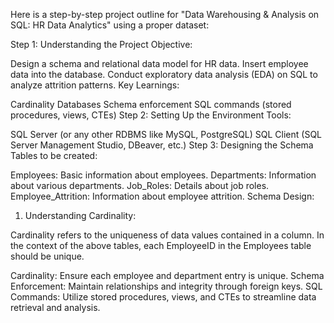 Here is a step-by-step project outline for "Data Warehousing & Analysis on SQL: HR Data Analytics" using a proper dataset:

Step 1: Understanding the Project
Objective:

Design a schema and relational data model for HR data.
Insert employee data into the database.
Conduct exploratory data analysis (EDA) on SQL to analyze attrition patterns.
Key Learnings:

Cardinality
Databases
Schema enforcement
SQL commands (stored procedures, views, CTEs)
Step 2: Setting Up the Environment
Tools:

SQL Server (or any other RDBMS like MySQL, PostgreSQL)
SQL Client (SQL Server Management Studio, DBeaver, etc.)
Step 3: Designing the Schema
Tables to be created:

Employees: Basic information about employees.
Departments: Information about various departments.
Job_Roles: Details about job roles.
Employee_Attrition: Information about employee attrition.
Schema Design:

1. Understanding Cardinality:

Cardinality refers to the uniqueness of data values contained in a column. In the context of the above tables, each EmployeeID in the Employees table should be unique.


Cardinality: Ensure each employee and department entry is unique.
Schema Enforcement: Maintain relationships and integrity through foreign keys.
SQL Commands: Utilize stored procedures, views, and CTEs to streamline data retrieval and analysis.







